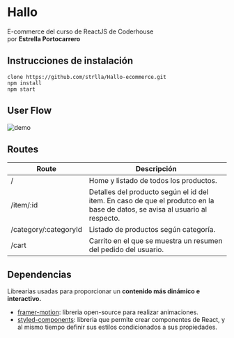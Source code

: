 # Hallo
E-commerce del curso de ReactJS de Coderhouse </br>
por **Estrella Portocarrero**

## Instrucciones de instalación
``` 
clone https://github.com/strlla/Hallo-ecommerce.git
npm install
npm start
```

## User Flow
![demo](demo/demo.gif)

## Routes
|Route| Descripción |
|--|--|
| / | Home y listado de todos los productos. |
| /item/:id | Detalles del producto según el id del item. En caso de que el produtco en la base de datos, se avisa al usuario al respecto.
| /category/:categoryId | Listado de productos según categoría. |
| /cart | Carrito en el que se muestra un resumen del pedido del usuario.|

## Dependencias
Librearias usadas para proporcionar un **contenido más dinámico e interactivo.**
 - [framer-motion](https://www.npmjs.com/package/framer-motion): libreria open-source para realizar animaciones.
 - [styled-components](https://www.npmjs.com/package/styled-components): libreria que permite crear componentes de React, y al mismo tiempo definir sus estilos condicionados a sus propiedades.
